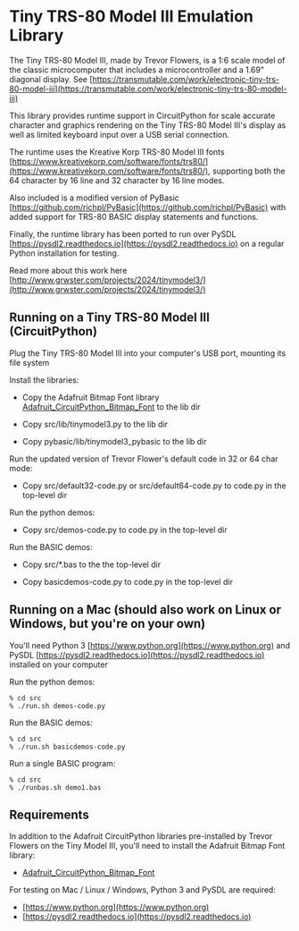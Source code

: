 # Tiny TRS-80 Model III Emulation Library

The Tiny TRS-80 Model III, made by Trevor Flowers, is a 1:6 scale model of the classic microcomputer that includes a microcontroller and a 1.69" diagonal display.
See [https://transmutable.com/work/electronic-tiny-trs-80-model-iii](https://transmutable.com/work/electronic-tiny-trs-80-model-iii)

This library provides runtime support in CircuitPython for scale accurate character and graphics rendering on the Tiny TRS-80 Model III's display as well as limited keyboard input over a USB serial connection.

The runtime uses the Kreative Korp TRS-80 Model III fonts [https://www.kreativekorp.com/software/fonts/trs80/](https://www.kreativekorp.com/software/fonts/trs80/), supporting both the 64 character by 16 line and 32 character by 16 line modes.

Also included is a modified version of PyBasic [https://github.com/richpl/PyBasic](https://github.com/richpl/PyBasic) with added support for TRS-80 BASIC display statements and functions.

Finally, the runtime library has been ported to run over PySDL [https://pysdl2.readthedocs.io](https://pysdl2.readthedocs.io) on a regular Python installation for testing.

Read more about this work here [http://www.grwster.com/projects/2024/tinymodel3/](http://www.grwster.com/projects/2024/tinymodel3/)

## Running on a Tiny TRS-80 Model III (CircuitPython)

Plug the Tiny TRS-80 Model III into your computer's USB port, mounting its file system

Install the libraries:

* Copy the Adafruit Bitmap Font library [Adafruit_CircuitPython_Bitmap_Font](https://github.com/adafruit/Adafruit_CircuitPython_Bitmap_Font/) to the lib dir

* Copy src/lib/tinymodel3.py to the lib dir

* Copy pybasic/lib/tinymodel3_pybasic to the lib dir

Run the updated version of Trevor Flower's default code in 32 or 64 char mode:

* Copy src/default32-code.py or src/default64-code.py to code.py in the top-level dir

Run the python demos:

* Copy src/demos-code.py to code.py in the top-level dir

Run the BASIC demos:

* Copy src/*.bas to the the top-level dir

* Copy basicdemos-code.py to code.py in the top-level dir

## Running on a Mac (should also work on Linux or Windows, but you're on your own)

You'll need Python 3 [https://www.python.org](https://www.python.org) and PySDL [https://pysdl2.readthedocs.io](https://pysdl2.readthedocs.io) installed on your computer

Run the python demos:
```
% cd src
% ./run.sh demos-code.py
```

Run the BASIC demos:
```
% cd src
% ./run.sh basicdemos-code.py
```

Run a single BASIC program:
```
% cd src
% ./runbas.sh demo1.bas
```

## Requirements

In addition to the Adafruit CircuitPython libraries pre-installed by Trevor Flowers on the Tiny Model III, you'll need to install the Adafruit Bitmap Font library:

* [Adafruit_CircuitPython_Bitmap_Font](https://github.com/adafruit/Adafruit_CircuitPython_Bitmap_Font/)

For testing on Mac / Linux / Windows, Python 3 and PySDL are required:

* [https://www.python.org](https://www.python.org)
* [https://pysdl2.readthedocs.io](https://pysdl2.readthedocs.io)
